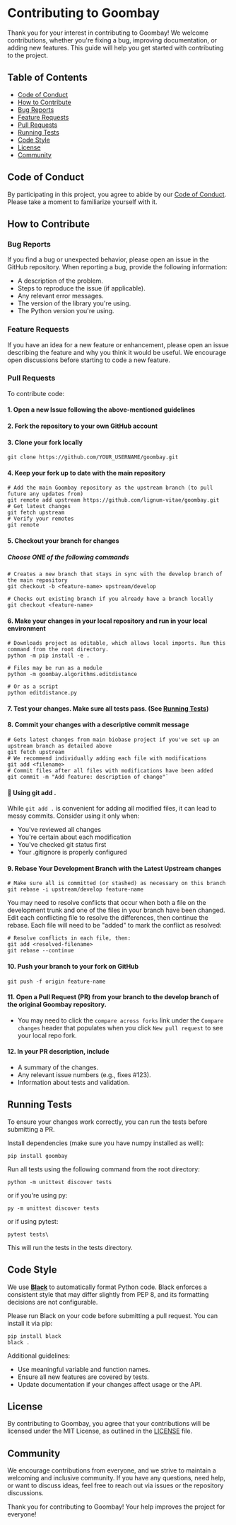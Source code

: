 # Contributing to Goombay

Thank you for your interest in contributing to Goombay! We welcome contributions,
whether you're fixing a bug, improving documentation, or adding new features.
This guide will help you get started with contributing to the project.

## Table of Contents

- [Code of Conduct](#code-of-conduct)
- [How to Contribute](#how-to-contribute)
- [Bug Reports](#bug-reports)
- [Feature Requests](#feature-requests)
- [Pull Requests](#pull-requests)
- [Running Tests](#running-tests)
- [Code Style](#code-style)
- [License](#license)
- [Community](#community)

## Code of Conduct

By participating in this project, you agree to abide by our
[Code of Conduct](https://github.com/lignum-vitae/goombay/blob/master/docs/CODE_OF_CONDUCT.md).
Please take a moment to familiarize yourself with it.

## How to Contribute

### Bug Reports

If you find a bug or unexpected behavior, please open an issue in the GitHub
repository. When reporting a bug, provide the following information:

- A description of the problem.
- Steps to reproduce the issue (if applicable).
- Any relevant error messages.
- The version of the library you're using.
- The Python version you're using.

### Feature Requests

If you have an idea for a new feature or enhancement, please open an issue
describing the feature and why you think it would be useful.
We encourage open discussions before starting to code a new feature.

### Pull Requests

To contribute code:

#### 1. Open a new Issue following the above-mentioned guidelines

#### 2. Fork the repository to your own GitHub account

#### 3. Clone your fork locally

```nginx
git clone https://github.com/YOUR_USERNAME/goombay.git
```

#### 4. Keep your fork up to date with the main repository

```nginx
# Add the main Goombay repository as the upstream branch (to pull future any updates from)
git remote add upstream https://github.com/lignum-vitae/goombay.git
# Get latest changes
git fetch upstream
# Verify your remotes
git remote
```

#### 5. Checkout your branch for changes

##### Choose ONE of the following commands

```nginx
# Creates a new branch that stays in sync with the develop branch of the main repository
git checkout -b <feature-name> upstream/develop

# Checks out existing branch if you already have a branch locally
git checkout <feature-name>
```

#### 6. Make your changes in your local repository and run in your local environment

```nginx
# Downloads project as editable, which allows local imports. Run this command from the root directory.
python -m pip install -e .

# Files may be run as a module
python -m goombay.algorithms.editdistance

# Or as a script
python editdistance.py
```

#### 7. Test your changes. Make sure all tests pass. (See [Running Tests](#running-tests))

#### 8. Commit your changes with a descriptive commit message

```nginx
# Gets latest changes from main biobase project if you've set up an upstream branch as detailed above
git fetch upstream
# We recommend individually adding each file with modifications
git add <filename>
# Commit files after all files with modifications have been added
git commit -m "Add feature: description of change"`
```

#### 🚨 Using git add .

While `git add .` is convenient for adding all modified files, it can lead
to messy commits. Consider using it only when:

- You've reviewed all changes
- You're certain about each modification
- You've checked git status first
- Your .gitignore is properly configured

#### 9. Rebase Your Development Branch with the Latest Upstream changes

```nginx
# Make sure all is committed (or stashed) as necessary on this branch
git rebase -i upstream/develop feature-name
```

You may need to resolve conflicts that occur when both a file on the development
trunk and one of the files in your branch have been changed.
Edit each conflicting file to resolve the differences, then continue the rebase.
Each file will need to be "added" to mark the conflict as resolved:

```nginx
# Resolve conflicts in each file, then:
git add <resolved-filename>
git rebase --continue
```

#### 10. Push your branch to your fork on GitHub

```nginx
git push -f origin feature-name
```

#### 11. Open a Pull Request (PR) from your branch to the develop branch of the original Goombay repository.

- You may need to click the `compare across forks` link under the
  `Compare changes` header that populates
  when you click `New pull request` to see your local repo fork.

#### 12. In your PR description, include

- A summary of the changes.
- Any relevant issue numbers (e.g., fixes #123).
- Information about tests and validation.

## Running Tests

To ensure your changes work correctly, you can run the tests before
submitting a PR.

Install dependencies (make sure you have numpy installed as well):

```nginx
pip install goombay
```
Run all tests using the following command from the root directory:

```nginx
python -m unittest discover tests
```

or if you're using py:

```nginx
py -m unittest discover tests
```

or if using pytest:

```nginx
pytest tests\
```

This will run the tests in the tests directory.

## Code Style

We use [**Black**](https://black.readthedocs.io/en/stable/) to automatically
format Python code. Black enforces a consistent style that may differ slightly
from PEP 8, and its formatting decisions are not configurable.

Please run Black on your code before submitting a pull request. You can install
it via pip:

```shell
pip install black
black .
```

Additional guidelines:

- Use meaningful variable and function names.
- Ensure all new features are covered by tests.
- Update documentation if your changes affect usage or the API.

## License

By contributing to Goombay, you agree that your contributions will be licensed
under the MIT License, as outlined in the
[LICENSE](https://github.com/lignum-vitae/goombay/blob/master/LICENSE) file.

## Community

We encourage contributions from everyone, and we strive to maintain a welcoming
and inclusive community. If you have any questions, need help,
or want to discuss ideas, feel free to reach out via issues or the repository discussions.

Thank you for contributing to Goombay! Your help improves the project for everyone!
